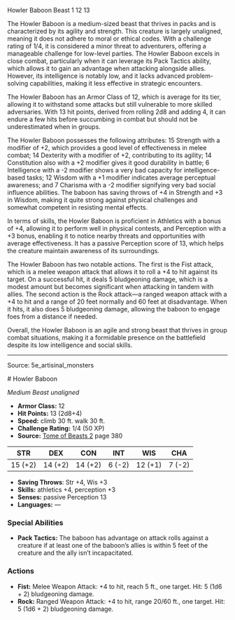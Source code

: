<MonsterName/>Howler Baboon</MonsterName>
<CreatureType/>Beast</CreatureType>
<CR/>1</CR>
<AC/>12</AC>
<HP/>13</HP>
<summary>The Howler Baboon is a medium-sized beast that thrives in packs and is characterized by its agility and strength. This creature is largely unaligned, meaning it does not adhere to moral or ethical codes. With a challenge rating of 1/4, it is considered a minor threat to adventurers, offering a manageable challenge for low-level parties. The Howler Baboon excels in close combat, particularly when it can leverage its Pack Tactics ability, which allows it to gain an advantage when attacking alongside allies. However, its intelligence is notably low, and it lacks advanced problem-solving capabilities, making it less effective in strategic encounters.</summary>

<detail>

The Howler Baboon has an Armor Class of 12, which is average for its tier, allowing it to withstand some attacks but still vulnerable to more skilled adversaries. With 13 hit points, derived from rolling 2d8 and adding 4, it can endure a few hits before succumbing in combat but should not be underestimated when in groups.

The Howler Baboon possesses the following attributes: 15 Strength with a modifier of +2, which provides a good level of effectiveness in melee combat; 14 Dexterity with a modifier of +2, contributing to its agility; 14 Constitution also with a +2 modifier gives it good durability in battle; 6 Intelligence with a -2 modifier shows a very bad capacity for intelligence-based tasks; 12 Wisdom with a +1 modifier indicates average perceptual awareness; and 7 Charisma with a -2 modifier signifying very bad social influence abilities. The baboon has saving throws of +4 in Strength and +3 in Wisdom, making it quite strong against physical challenges and somewhat competent in resisting mental effects.

In terms of skills, the Howler Baboon is proficient in Athletics with a bonus of +4, allowing it to perform well in physical contests, and Perception with a +3 bonus, enabling it to notice nearby threats and opportunities with average effectiveness. It has a passive Perception score of 13, which helps the creature maintain awareness of its surroundings.

The Howler Baboon has two notable actions. The first is the Fist attack, which is a melee weapon attack that allows it to roll a +4 to hit against its target. On a successful hit, it deals 5 bludgeoning damage, which is a modest amount but becomes significant when attacking in tandem with allies. The second action is the Rock attack—a ranged weapon attack with a +4 to hit and a range of 20 feet normally and 60 feet at disadvantage. When it hits, it also does 5 bludgeoning damage, allowing the baboon to engage foes from a distance if needed. 

Overall, the Howler Baboon is an agile and strong beast that thrives in group combat situations, making it a formidable presence on the battlefield despite its low intelligence and social skills.</detail>



---

Source: 5e_artisinal_monsters

<statblock>
# Howler Baboon

*Medium* *Beast* *unaligned*

- **Armor Class:** 12
- **Hit Points:** 13 (2d8+4)
- **Speed:** climb 30 ft. walk 30 ft.
- **Challenge Rating:** 1/4 (50 XP)
- **Source:** [Tome of Beasts 2](https://koboldpress.com/kpstore/product/tome-of-beasts-2-for-5th-edition) page 380

| STR | DEX | CON | INT | WIS | CHA |
| --- | --- | --- | --- | --- | --- |
| 15 (+2) | 14 (+2) | 14 (+2) | 6 (-2) | 12 (+1) | 7 (-2) |

- **Saving Throws**: Str +4, Wis +3
- **Skills:** athletics +4, perception +3
- **Senses:** passive Perception 13
- **Languages:** —

### Special Abilities

- **Pack Tactics:** The baboon has advantage on attack rolls against a creature if at least one of the baboon’s allies is within 5 feet of the creature and the ally isn’t incapacitated.

### Actions

- **Fist:** Melee Weapon Attack: +4 to hit, reach 5 ft., one target. Hit: 5 (1d6 + 2) bludgeoning damage.
- **Rock:** Ranged Weapon Attack: +4 to hit, range 20/60 ft., one target. Hit: 5 (1d6 + 2) bludgeoning damage.


</statblock>


